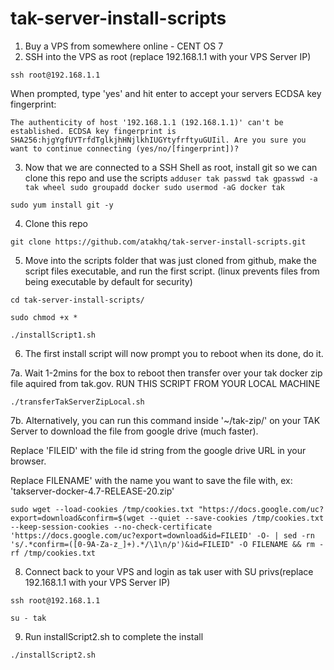 # tak-server-install-scripts

1. Buy a VPS from somewhere online - CENT OS 7 
2. SSH into the VPS as root (replace 192.168.1.1 with your VPS Server IP)

`ssh root@192.168.1.1`

When prompted, type 'yes' and hit enter to accept your servers ECDSA key fingerprint:

`The authenticity of host '192.168.1.1 (192.168.1.1)' can't be established.
ECDSA key fingerprint is SHA256:hjgYgfUYTrfdTglkjhHNjlkhIUGYtyfrftyuGUIil.
Are you sure you want to continue connecting (yes/no/[fingerprint])? 
`

3. Now that we are connected to a SSH Shell as root, install git so we can clone this repo and use the scripts
`adduser tak
passwd tak
gpasswd -a tak wheel
sudo groupadd docker
sudo usermod -aG docker tak`

`sudo yum install git -y`

4. Clone this repo

`git clone https://github.com/atakhq/tak-server-install-scripts.git`

5. Move into the scripts folder that was just cloned from github, make the script files executable, and run the first script. (linux prevents files from being executable by default for security)

`cd tak-server-install-scripts/`

`sudo chmod +x *`

`./installScript1.sh`


6. The first install script will now prompt you to reboot when its done, do it.

7a. Wait 1-2mins for the box to reboot then transfer over your tak docker zip file aquired from tak.gov. RUN THIS SCRIPT FROM YOUR LOCAL MACHINE

`./transferTakServerZipLocal.sh`

7b. Alternatively, you can run this command inside '~/tak-zip/' on your TAK Server to download the file from google drive (much faster). 

Replace 'FILEID' with the file id string from the google drive URL in your browser.
  
Replace FILENAME' with the name you want to save the file with, ex: 'takserver-docker-4.7-RELEASE-20.zip'

`sudo wget --load-cookies /tmp/cookies.txt "https://docs.google.com/uc?export=download&confirm=$(wget --quiet --save-cookies /tmp/cookies.txt --keep-session-cookies --no-check-certificate 'https://docs.google.com/uc?export=download&id=FILEID' -O- | sed -rn 's/.*confirm=([0-9A-Za-z_]+).*/\1\n/p')&id=FILEID" -O FILENAME && rm -rf /tmp/cookies.txt`


8. Connect back to your VPS and login as tak user with SU privs(replace 192.168.1.1 with your VPS Server IP)


`ssh root@192.168.1.1`

`su - tak`

9. Run installScript2.sh to complete the install

`./installScript2.sh`

